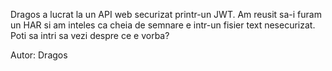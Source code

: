 Dragos a lucrat la un API web securizat printr-un JWT. Am reusit sa-i furam un HAR si am inteles ca cheia de semnare e intr-un fisier text nesecurizat. Poti sa intri sa vezi despre ce e vorba?

Autor: Dragos
